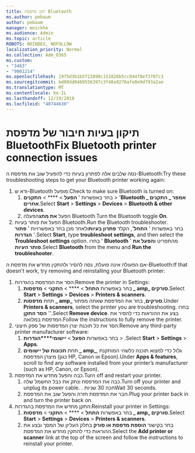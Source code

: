 ```yaml
---
title: תקן מדפסת Bluetooth
ms.author: pebaum
author: pebaum
manager: mnirkhe
ms.audience: Admin
ms.topic: article
ROBOTS: NOINDEX, NOFOLLOW
localization_priority: Normal
ms.collection: Adm_O365
ms.custom:
- "3483"
- "9001214"
ms.openlocfilehash: 1975d3b1b5f22090c151826b5cc044f8ef3787c3
ms.sourcegitcommit: bd80dd0469556397c3f48a9276afe8e9d793a2ae
ms.translationtype: MT
ms.contentlocale: he-IL
ms.lasthandoff: 12/19/2019
ms.locfileid: "40744630"
---
```

# <a name="fix-bluetooth-printer-connection-issues"></a><span data-ttu-id="1c8de-102">תיקון בעיות חיבור של מדפסת Bluetooth</span><span class="sxs-lookup"><span data-stu-id="1c8de-102">Fix Bluetooth printer connection issues</span></span>

<span data-ttu-id="1c8de-103">נסה שלבים אלה לפתרון בעיות כדי להפעיל שוב את מדפסת ה-Bluetooth:</span><span class="sxs-lookup"><span data-stu-id="1c8de-103">Try these troubleshooting steps to get your Bluetooth printer working again:</span></span>


1. <span data-ttu-id="1c8de-104">ודא ש-Bluetooth מופעל:</span><span class="sxs-lookup"><span data-stu-id="1c8de-104">Check to make sure Bluetooth is turned on:</span></span>
    1. <span data-ttu-id="1c8de-105">בחר באפשרות ' **הפעל** > \*\*\*\* > **התקנים** > '**Bluetooth _ אמפר _ התקנים אחרים**.</span><span class="sxs-lookup"><span data-stu-id="1c8de-105">Select **Start** > **Settings** > **Devices** > **Bluetooth & other devices**.</span></span>
    2. <span data-ttu-id="1c8de-106">הפעל **את מתג**הפעלה Bluetooth.</span><span class="sxs-lookup"><span data-stu-id="1c8de-106">Turn the Bluetooth toggle **On**.</span></span>
2. <span data-ttu-id="1c8de-107">הפעל את פותר בעיות Bluetooth.</span><span class="sxs-lookup"><span data-stu-id="1c8de-107">Run the Bluetooth troubleshooter.</span></span> <br>
    <span data-ttu-id="1c8de-108">בחר באפשרות ' **התחל**', הקלד **פתרון בעיות**ולאחר מכן בחר באפשרויות ' **פתור הגדרות** '.</span><span class="sxs-lookup"><span data-stu-id="1c8de-108">Select **Start**, type **troubleshoot settings**, and then select the **Troubleshoot settings** option.</span></span> <span data-ttu-id="1c8de-109">בחרו ' **Bluetooth** ' מהתפריט **והפעל את פותר העיות**.</span><span class="sxs-lookup"><span data-stu-id="1c8de-109">Select **Bluetooth** from the menu and **Run the troubleshooter**.</span></span>

<span data-ttu-id="1c8de-110">אם הפעולה אינה פועלת, נסה להסיר ולהתקין מחדש את מדפסת ה-Bluetooth:</span><span class="sxs-lookup"><span data-stu-id="1c8de-110">If that doesn't work, try removing and reinstalling your Bluetooth printer:</span></span>

1. <span data-ttu-id="1c8de-111">הסר את המדפסת בהגדרות:</span><span class="sxs-lookup"><span data-stu-id="1c8de-111">Remove the printer in Settings:</span></span>
    1. <span data-ttu-id="1c8de-112">בחר באפשרות **התחל** > \*\*\*\* > **התקני** > **מדפסות _ amp_ סורקים**.</span><span class="sxs-lookup"><span data-stu-id="1c8de-112">Select **Start** > **Settings** > **Devices** > **Printers & scanners**.</span></span>
    2. <span data-ttu-id="1c8de-113">תחת **מדפסות _ amp_ סורקים**, בחר את המדפסת שאתה מפתור.</span><span class="sxs-lookup"><span data-stu-id="1c8de-113">Under **Printers & scanners**, select the printer you are troubleshooting.</span></span> <span data-ttu-id="1c8de-114">בחרו ' **הסר התקן**'.</span><span class="sxs-lookup"><span data-stu-id="1c8de-114">Select **Remove device**.</span></span> <span data-ttu-id="1c8de-115">בצע את ההוראות כדי להסיר את המדפסת במלואה.</span><span class="sxs-lookup"><span data-stu-id="1c8de-115">Follow the instructions to fully remove the printer.</span></span>
2. <span data-ttu-id="1c8de-116">הסר את כל תוכנת יצרן המדפסות של ספק חיצוני:</span><span class="sxs-lookup"><span data-stu-id="1c8de-116">Remove any third-party printer manufacturer software:</span></span>
    1. <span data-ttu-id="1c8de-117">בחר באפשרות **הפעל** > **יישומי\*\*\*\*הגדרות** > .</span><span class="sxs-lookup"><span data-stu-id="1c8de-117">Select **Start** > **Settings** > **Apps**.</span></span>
    2. <span data-ttu-id="1c8de-118">תחת **תכונות של יישומים _ amp_**, גלול כדי למצוא תוכנה כלשהי המותקנת מיצרן המדפסת (כגון HP, Canon או Epson).</span><span class="sxs-lookup"><span data-stu-id="1c8de-118">Under **Apps & features**, scroll to find any software installed from your printer’s manufacturer (such as HP, Canon, or Epson).</span></span>
3. <span data-ttu-id="1c8de-119">כבה והפעל מחדש את המדפסת.</span><span class="sxs-lookup"><span data-stu-id="1c8de-119">Turn off and restart your printer.</span></span>
   1. <span data-ttu-id="1c8de-120">כבה את המדפסת ונתק את כבל החשמל שלה.</span><span class="sxs-lookup"><span data-stu-id="1c8de-120">Turn off your printer and unplug its power cable.</span></span> <span data-ttu-id="1c8de-121">. חכה 30 שניות</span><span class="sxs-lookup"><span data-stu-id="1c8de-121">Wait 30 seconds.</span></span> 
   2. <span data-ttu-id="1c8de-122">חבר את המדפסת חזרה והפעל שוב את המדפסת.</span><span class="sxs-lookup"><span data-stu-id="1c8de-122">Plug your printer back in and turn the printer back on.</span></span>
4. <span data-ttu-id="1c8de-123">התקן מחדש את המדפסת בהגדרות:</span><span class="sxs-lookup"><span data-stu-id="1c8de-123">Reinstall your printer in Settings:</span></span>
    1. <span data-ttu-id="1c8de-124">בחר באפשרות **התחל** > \*\*\*\* > **התקני** > **מדפסות _ amp_ סורקים**.</span><span class="sxs-lookup"><span data-stu-id="1c8de-124">Select **Start** > **Settings** > **Devices** > **Printers & scanners**.</span></span>
    2. <span data-ttu-id="1c8de-125">בחר בקישור **הוספת מדפסת או סורק** בחלק העליון של המסך ובצע את ההוראות כדי להתקין מחדש את המדפסת.</span><span class="sxs-lookup"><span data-stu-id="1c8de-125">Select the **Add printer or scanner** link at the top of the screen and follow the instructions to reinstall your printer.</span></span>
